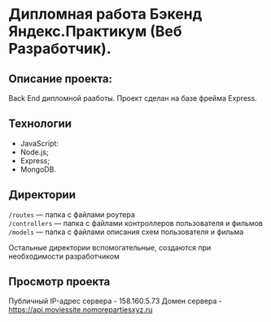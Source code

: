 # Дипломная работа Бэкенд Яндекс.Практикум (Веб Разработчик).

## **Описание проекта:**

Back End дипломной рааботы. Проект сделан на базе фрейма Express. 
## Технологии

* JavaScript:
* Node.js;
* Express;
* MongoDB.

## Директории

`/routes` — папка с файлами роутера  
`/controllers` — папка с файлами контроллеров пользователя и фильмов   
`/models` — папка с файлами описания схем пользователя и фильма  
  
Остальные директории вспомогательные, создаются при необходимости разработчиком

## Просмотр проекта

Публичный IP-адрес сервера - 158.160.5.73
Домен сервера - https://api.moviessite.nomorepartiesxyz.ru
